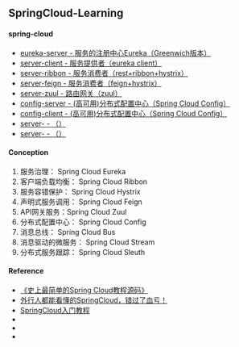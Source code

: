 ## SpringCloud-Learning

#### spring-cloud
* [eureka-server - 服务的注册中心Eureka（Greenwich版本）](https://github.com/ZzzLJ/SpringCloud-Learning/blob/master/eureka-server/README.md)
* [server-client - 服务提供者（eureka client）](https://github.com/ZzzLJ/SpringCloud-Learning/blob/master/server-client/README.md)
* [server-ribbon - 服务消费者（rest+ribbon+hystrix）](https://github.com/ZzzLJ/SpringCloud-Learning/blob/master/server-ribbon/README.md)
* [server-feign - 服务消费者（feign+hystrix）](https://github.com/ZzzLJ/SpringCloud-Learning/blob/master/server-feign/README.md)
* [server-zuul - 路由网关（zuul）](https://github.com/ZzzLJ/SpringCloud-Learning/blob/master/server-zuul/README.md)
* [config-server - (高可用)分布式配置中心（Spring Cloud Config）](https://github.com/ZzzLJ/SpringCloud-Learning/blob/master/config-server/README.md)
* [config-client - (高可用)分布式配置中心（Spring Cloud Config）](https://github.com/ZzzLJ/SpringCloud-Learning/blob/master/config-client/README.md)
* [server- - （）](https://github.com/ZzzLJ/SpringCloud-Learning/blob/master/-/README.md)
* [server- - （）](https://github.com/ZzzLJ/SpringCloud-Learning/blob/master/-/README.md)

#### Conception
1. 服务治理： Spring  Cloud Eureka
2. 客户端负载均衡： Spring Cloud Ribbon
3. 服务容错保护： Spring  Cloud Hystrix  
4. 声明式服务调用： Spring  Cloud Feign
5. API网关服务：Spring Cloud Zuul
6. 分布式配置中心： Spring Cloud Config
7. 消息总线： Spring  Cloud Bus
8. 消息驱动的微服务： Spring Cloud Stream
9. 分布式服务跟踪： Spring  Cloud Sleuth

#### Reference
* [《史上最简单的Spring Cloud教程源码》](https://github.com/forezp/SpringCloudLearning)
* [外行人都能看懂的SpringCloud，错过了血亏！](https://blog.csdn.net/bntX2jSQfEHy7/article/details/82921219)
* [SpringCloud入门教程](http://www.cnblogs.com/chry/p/7248947.html)
* []()
* []()
* []()
